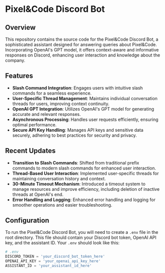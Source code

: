 # Pixel&Code Discord Bot

## Overview
This repository contains the source code for the Pixel&Code Discord Bot, a sophisticated assistant designed for answering queries about Pixel&Code. Incorporating OpenAI's GPT model, it offers context-aware and informative responses on Discord, enhancing user interaction and knowledge about the company.

## Features
- **Slash Command Integration**: Engages users with intuitive slash commands for a seamless experience.
- **User-Specific Thread Management**: Maintains individual conversation threads for users, improving context continuity.
- **OpenAI GPT Integration**: Utilizes OpenAI's GPT model for generating accurate and relevant responses.
- **Asynchronous Processing**: Handles user requests efficiently, ensuring optimal performance.
- **Secure API Key Handling**: Manages API keys and sensitive data securely, adhering to best practices for security and privacy.

## Recent Updates
- **Transition to Slash Commands**: Shifted from traditional prefix commands to modern slash commands for enhanced user interaction.
- **Thread-Based User Interaction**: Implemented user-specific threads for maintaining conversation history and context.
- **30-Minute Timeout Mechanism**: Introduced a timeout system to manage resources and improve efficiency, including deletion of inactive threads at OpenAI's end.
- **Error Handling and Logging**: Enhanced error handling and logging for smoother operations and easier troubleshooting.

## Configuration
To run the Pixel&Code Discord Bot, you will need to create a `.env` file in the root directory. This file should contain your Discord bot token, OpenAI API key, and the assistant ID. Your `.env` should look like this:

```python
# .env
DISCORD_TOKEN = 'your_discord_bot_token_here'
OPENAI_API_KEY = 'your_openai_api_key_here'
ASSISTANT_ID = 'your_assistant_id_here'
